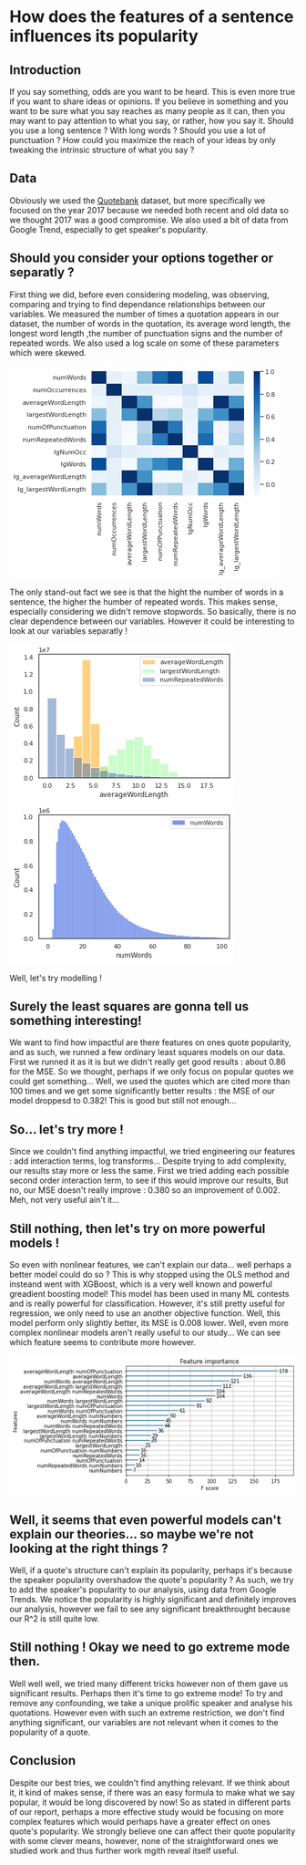 # How does the features of a sentence influences its popularity

## Introduction

If you say something, odds are you want to be heard. This is even more true if you want to share ideas or opinions. If you believe in something and you want to be sure what you say reaches as many people as it can, then you may want to pay attention to what you say, or rather, how you say it. Should you use a long sentence ? With long words ? Should you use a lot of punctuation ? How could you maximize the reach of your ideas by only tweaking the intrinsic structure of what you say ?

## Data

Obviously we used the [Quotebank](https://github.com/epfl-dlab/Quotebank) dataset, but more specifically we focused on the year 2017 because we needed both recent and old data so we thought 2017 was a good compromise.
We also used a bit of data from Google Trend, especially to get speaker's popularity.

## Should you consider your options together or separatly ?

First thing we did, before even considering modeling, was observing, comparing and trying to find dependance relationships between our variables.
We measured the number of times a quotation appears in our dataset, the number of words in the quotation, its average word length, the longest word length ,the number of punctuation signs and the number of repeated words. We also used a log scale on some of these parameters which were skewed.

![heatmap](/graphs/heatmap1.png)

The only stand-out fact we see is that the hight the number of words in a sentence, the higher the humber of repeated words. This makes sense, especially considering we didn't remove stopwords. So basically, there is no clear dependence between our variables. However it could be interesting to look at our variables separatly ! 

![hist](/graphs/hist1.png)
![hist2](/graphs/hist_numWords.png)

Well, let's try modelling !

## Surely the least squares are gonna tell us something interesting!

We want to find how impactful are there features on ones quote popularity, and as such, we runned a few ordinary least squares models on our data. First we runned it as it is but we didn't really get good results : about 0.86 for the MSE. So we thought, perhaps if we only focus on popular quotes we could get something... Well, we used the quotes which are cited more than 100 times and we get some significantly better results : the MSE of our model droppesd to 0.382! This is good but still not enough...

## So... let's try more ! 

Since we couldn't find anything impactful, we tried engineering our features : add interaction terms, log transforms... Despite trying to add complexity, our results stay more or less the same. First we tried adding each possible second order interaction term, to see if this would improve our results, But no, our MSE doesn't really improve : 0.380 so an improvement of 0.002. Meh, not very useful ain't it...

## Still nothing, then let's try on more powerful models !

So even with nonlinear features, we can't explain our data... well perhaps a better model could do so ? This is why stopped using the OLS method and insteand went with XGBoost, which is a very well known and powerful greadient boosting model! This model has been used in many ML contests and is really powerful for classification. However, it's still  pretty useful for regression, we only need to use an another objective function. 
Well, this model perform only slightly better, its MSE is 0.008 lower. Well, even more complex nonlinear models aren't really useful to our study... We can see which feature seems to contribute more however.

![feature comp](/graphs/xgb_plot_importance_reg.png)

## Well, it seems that even powerful models can't explain our theories... so maybe we're not looking at the right things ?

Well, if a quote's structure can't explain its popularity, perhaps it's because the speaker popularity overshadow the quote's popularity ? As such, we try to add the speaker's popularity to our analysis, using data from Google Trends. We notice the popularity is highly significant and definitely improves our analysis, however we fail to see any significant breakthrought because our R^2 is still quite low.

## Still nothing ! Okay we need to go extreme mode then.

Well well well, we tried many different tricks however non of them gave us significant results. Perhaps then it's time to go extreme mode! To try and remove any confounding, we take a unique prolific speaker and analyse his quotations. However even with such an extreme restriction, we don't find anything significant, our variables are not relevant when it comes to the popularity of a quote.

## Conclusion

Despite our best tries, we couldn't find anything relevant. If we think about it, it kind of makes sense, if there was an easy formula to make what we say popular, it would be long discovered by now! So as stated in different parts of our report, perhaps a more effective study would be focusing on more complex features which would perhaps have a greater effect on ones quote's popularity. We strongly believe one can affect their quote popularity with some clever means, however, none of the straightforward ones we studied work and thus further work mgith reveal itself useful.

